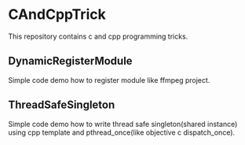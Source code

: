 # CAndCppTrick

This repository contains c and cpp programming tricks.

## DynamicRegisterModule

Simple code demo how to register module like ffmpeg project.

## ThreadSafeSingleton

Simple code demo how to write thread safe singleton(shared instance) using cpp template and pthread_once(like objective c dispatch\_once).

